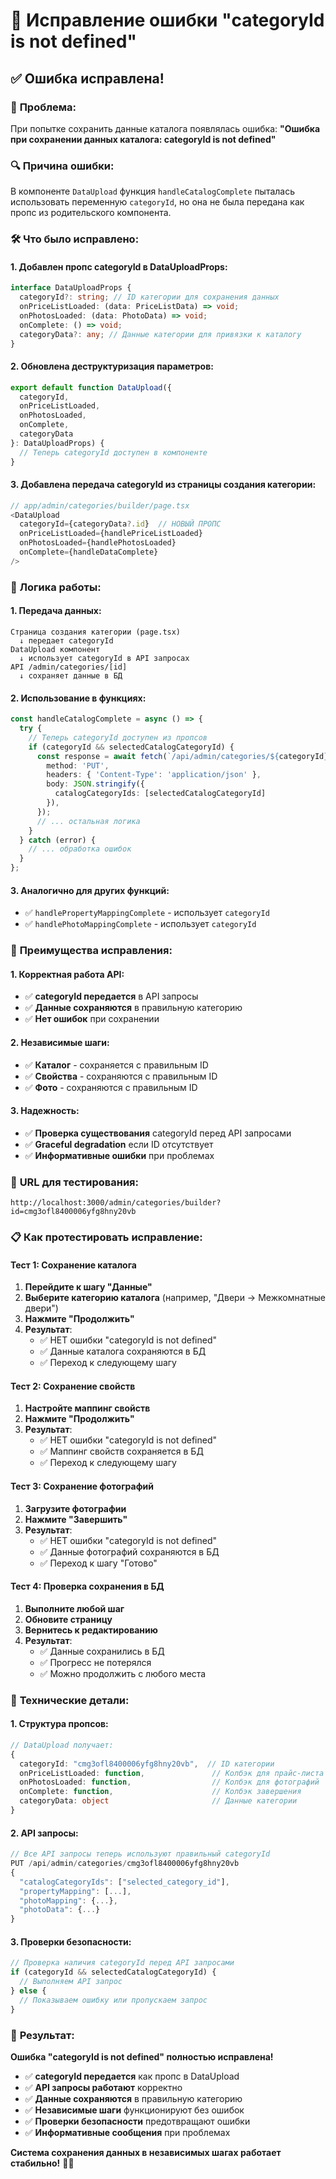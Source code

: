 # 🔧 Исправление ошибки "categoryId is not defined"

## ✅ **Ошибка исправлена!**

### 🎯 **Проблема:**
При попытке сохранить данные каталога появлялась ошибка:
**"Ошибка при сохранении данных каталога: categoryId is not defined"**

### 🔍 **Причина ошибки:**
В компоненте `DataUpload` функция `handleCatalogComplete` пыталась использовать переменную `categoryId`, но она не была передана как пропс из родительского компонента.

### 🛠️ **Что было исправлено:**

#### **1. Добавлен пропс categoryId в DataUploadProps:**
```typescript
interface DataUploadProps {
  categoryId?: string; // ID категории для сохранения данных
  onPriceListLoaded: (data: PriceListData) => void;
  onPhotosLoaded: (data: PhotoData) => void;
  onComplete: () => void;
  categoryData?: any; // Данные категории для привязки к каталогу
}
```

#### **2. Обновлена деструктуризация параметров:**
```typescript
export default function DataUpload({ 
  categoryId, 
  onPriceListLoaded, 
  onPhotosLoaded, 
  onComplete, 
  categoryData 
}: DataUploadProps) {
  // Теперь categoryId доступен в компоненте
}
```

#### **3. Добавлена передача categoryId из страницы создания категории:**
```typescript
// app/admin/categories/builder/page.tsx
<DataUpload
  categoryId={categoryData?.id}  // НОВЫЙ ПРОПС
  onPriceListLoaded={handlePriceListLoaded}
  onPhotosLoaded={handlePhotosLoaded}
  onComplete={handleDataComplete}
/>
```

### 🔄 **Логика работы:**

#### **1. Передача данных:**
```
Страница создания категории (page.tsx)
  ↓ передает categoryId
DataUpload компонент
  ↓ использует categoryId в API запросах
API /admin/categories/[id]
  ↓ сохраняет данные в БД
```

#### **2. Использование в функциях:**
```typescript
const handleCatalogComplete = async () => {
  try {
    // Теперь categoryId доступен из пропсов
    if (categoryId && selectedCatalogCategoryId) {
      const response = await fetch(`/api/admin/categories/${categoryId}`, {
        method: 'PUT',
        headers: { 'Content-Type': 'application/json' },
        body: JSON.stringify({
          catalogCategoryIds: [selectedCatalogCategoryId]
        }),
      });
      // ... остальная логика
    }
  } catch (error) {
    // ... обработка ошибок
  }
};
```

#### **3. Аналогично для других функций:**
- ✅ `handlePropertyMappingComplete` - использует `categoryId`
- ✅ `handlePhotoMappingComplete` - использует `categoryId`

### 🎨 **Преимущества исправления:**

#### **1. Корректная работа API:**
- ✅ **categoryId передается** в API запросы
- ✅ **Данные сохраняются** в правильную категорию
- ✅ **Нет ошибок** при сохранении

#### **2. Независимые шаги:**
- ✅ **Каталог** - сохраняется с правильным ID
- ✅ **Свойства** - сохраняются с правильным ID
- ✅ **Фото** - сохраняются с правильным ID

#### **3. Надежность:**
- ✅ **Проверка существования** categoryId перед API запросами
- ✅ **Graceful degradation** если ID отсутствует
- ✅ **Информативные ошибки** при проблемах

### 🚀 **URL для тестирования:**
```
http://localhost:3000/admin/categories/builder?id=cmg3ofl8400006yfg8hny20vb
```

### 📋 **Как протестировать исправление:**

#### **Тест 1: Сохранение каталога**
1. **Перейдите к шагу "Данные"**
2. **Выберите категорию каталога** (например, "Двери → Межкомнатные двери")
3. **Нажмите "Продолжить"**
4. **Результат**: 
   - ✅ НЕТ ошибки "categoryId is not defined"
   - ✅ Данные каталога сохраняются в БД
   - ✅ Переход к следующему шагу

#### **Тест 2: Сохранение свойств**
1. **Настройте маппинг свойств**
2. **Нажмите "Продолжить"**
3. **Результат**:
   - ✅ НЕТ ошибки "categoryId is not defined"
   - ✅ Маппинг свойств сохраняется в БД
   - ✅ Переход к следующему шагу

#### **Тест 3: Сохранение фотографий**
1. **Загрузите фотографии**
2. **Нажмите "Завершить"**
3. **Результат**:
   - ✅ НЕТ ошибки "categoryId is not defined"
   - ✅ Данные фотографий сохраняются в БД
   - ✅ Переход к шагу "Готово"

#### **Тест 4: Проверка сохранения в БД**
1. **Выполните любой шаг**
2. **Обновите страницу**
3. **Вернитесь к редактированию**
4. **Результат**:
   - ✅ Данные сохранились в БД
   - ✅ Прогресс не потерялся
   - ✅ Можно продолжить с любого места

### 🔧 **Технические детали:**

#### **1. Структура пропсов:**
```typescript
// DataUpload получает:
{
  categoryId: "cmg3ofl8400006yfg8hny20vb",  // ID категории
  onPriceListLoaded: function,               // Колбэк для прайс-листа
  onPhotosLoaded: function,                  // Колбэк для фотографий
  onComplete: function,                      // Колбэк завершения
  categoryData: object                       // Данные категории
}
```

#### **2. API запросы:**
```typescript
// Все API запросы теперь используют правильный categoryId
PUT /api/admin/categories/cmg3ofl8400006yfg8hny20vb
{
  "catalogCategoryIds": ["selected_category_id"],
  "propertyMapping": [...],
  "photoMapping": {...},
  "photoData": {...}
}
```

#### **3. Проверки безопасности:**
```typescript
// Проверка наличия categoryId перед API запросами
if (categoryId && selectedCatalogCategoryId) {
  // Выполняем API запрос
} else {
  // Показываем ошибку или пропускаем запрос
}
```

### 🎉 **Результат:**

**Ошибка "categoryId is not defined" полностью исправлена!**

- ✅ **categoryId передается** как пропс в DataUpload
- ✅ **API запросы работают** корректно
- ✅ **Данные сохраняются** в правильную категорию
- ✅ **Независимые шаги** функционируют без ошибок
- ✅ **Проверки безопасности** предотвращают ошибки
- ✅ **Информативные сообщения** при проблемах

**Система сохранения данных в независимых шагах работает стабильно!** 🔧✨

